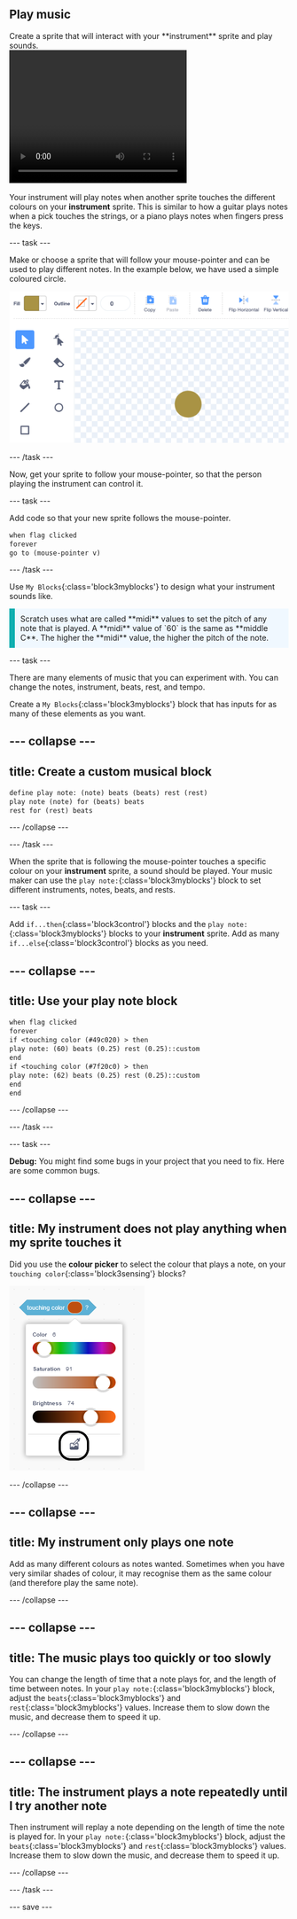 ## Play music

<div style="display: flex; flex-wrap: wrap">
<div style="flex-basis: 200px; flex-grow: 1; margin-right: 15px;">
Create a sprite that will interact with your **instrument** sprite and play sounds.
</div>
<div>
 <video width="320" height="240" controls>
  <source src="images/step-3-demo.mp4" type="video/mp4">
  Your browser does not support mp4 video.
</video>
</div>
</div>

Your instrument will play notes when another sprite touches the different colours on your **instrument** sprite. This is similar to how a guitar plays notes when a pick touches the strings, or a piano plays notes when fingers press the keys.

--- task ---

Make or choose a sprite that will follow your mouse-pointer and can be used to play different notes. In the example below, we have used a simple coloured circle.

![Small gold circle sprite.](images/pick.png)

--- /task ---

Now, get your sprite to follow your mouse-pointer, so that the person playing the instrument can control it.

--- task ---

Add code so that your new sprite follows the mouse-pointer.

```blocks3
when flag clicked
forever
go to (mouse-pointer v)
```
--- /task ---

Use `My Blocks`{:class='block3myblocks'} to design what your instrument sounds like.

<p style='border-left: solid; border-width:10px; border-color: #0faeb0; background-color: aliceblue; padding: 10px;'>Scratch uses what are called **midi** values to set the pitch of any note that is played. A **midi** value of `60` is the same as **middle C**. The higher the **midi** value, the higher the pitch of the note.
</p>

--- task ---

There are many elements of music that you can experiment with. You can change the notes, instrument, beats, rest, and tempo.

Create a `My Blocks`{:class='block3myblocks'} block that has inputs for as many of these elements as you want.

--- collapse ---
---
title: Create a custom musical block
---

```blocks3
define play note: (note) beats (beats) rest (rest)
play note (note) for (beats) beats
rest for (rest) beats
```

--- /collapse ---

--- /task ---

When the sprite that is following the mouse-pointer touches a specific colour on your **instrument** sprite, a sound should be played. Your music maker can use the `play note:`{:class='block3myblocks'} block to set different instruments, notes, beats, and rests.

--- task ---

 Add `if...then`{:class='block3control'} blocks and the `play note:`{:class='block3myblocks'} blocks to your **instrument** sprite. Add as many `if...else`{:class='block3control'} blocks as you need.

 --- collapse ---
 ---
 title: Use your play note block
 ---

```blocks3
when flag clicked
forever
if <touching color (#49c020) > then
play note: (60) beats (0.25) rest (0.25)::custom
end
if <touching color (#7f20c0) > then 
play note: (62) beats (0.25) rest (0.25)::custom
end
end
```

 --- /collapse ---

--- /task ---

--- task ---

**Debug:** You might find some bugs in your project that you need to fix. Here are some common bugs.

--- collapse ---
---
title: My instrument does not play anything when my sprite touches it
---

Did you use the **colour picker** to select the colour that plays a note, on your `touching color`{:class='block3sensing'} blocks?

![The 'select colour' interface shown, with the colour picker highlighted.](images/touching-color.png)

--- /collapse ---

--- collapse ---
---
title: My instrument only plays one note
---

Add as many different colours as notes wanted. Sometimes when you have very similar shades of colour, it may recognise them as the same colour (and therefore play the same note).

--- /collapse ---


--- collapse ---
---
title: The music plays too quickly or too slowly
---

You can change the length of time that a note plays for, and the length of time between notes. In your `play note:`{:class='block3myblocks'} block, adjust the `beats`{:class='block3myblocks'} and `rest`{:class='block3myblocks'} values. Increase them to slow down the music, and decrease them to speed it up.

--- /collapse ---

--- collapse ---
---
title: The instrument plays a note repeatedly until I try another note
---

Then instrument will replay a note depending on the length of time the note is played for. In your `play note:`{:class='block3myblocks'} block, adjust the `beats`{:class='block3myblocks'} and `rest`{:class='block3myblocks'} values. Increase them to slow down the music, and decrease them to speed it up.

--- /collapse ---

--- /task ---

--- save ---

